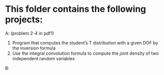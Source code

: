 # This folder contains the following projects:
A: (problem 2-4 in pdf1)
  1. Program that computes the student’s T distribution with a given DOF by the inversion formula
  2. Use the integral convolution formula to compute the joint density of two independent random
variables

B: 
   
